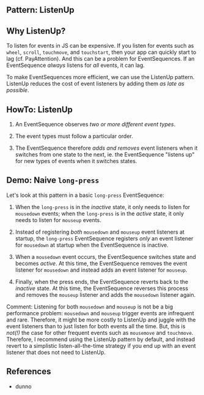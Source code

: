 ## Pattern: ListenUp

## Why ListenUp?

To listen for events in JS can be expensive. If you listen for events such as `wheel`, `scroll`, `touchmove`, and `touchstart`, then your app can quickly start to lag (cf. PayAttention). And this can be a problem for EventSequences. If an EventSequence *always* listens for *all* events, it can lag. 

To make EventSequences more efficient, we can use the ListenUp pattern. ListenUp reduces the cost of event listeners by adding them *as late as possible*.

## HowTo: ListenUp
 
1. An EventSequence observes *two or more different event types*. 

2. The event types must follow a particular order.

3. The EventSequence therefore *adds and removes* event listeners when it switches from one state to the next, ie. the EventSequence "listens up" for new types of events when it switches states.

## Demo: Naive `long-press`

Let's look at this pattern in a basic `long-press` EventSequence:

1. When the `long-press` is in the *inactive* state, it only needs to listen for `mousedown` events; when the `long-press` is in the *active* state, it only needs to listen for `mouseup` events. 

2. Instead of registering *both* `mousedown` and `mouseup` event listeners at startup, the `long-press` EventSequence registers *only* an event listener for `mousedown` at startup when the EventSequence is inactive.

3. When a `mousedown` event occurs, the EventSequence switches state and becomes *active*. At this time, the EventSequence removes the event listener for `mousedown` and instead adds an event listener for `mouseup`.

4. Finally, when the press ends, the EventSequence reverts back to the *inactive* state. At this time, the EventSequence reverses this process and removes the `mouseup` listener and adds the `mousedown` listener again. 

<pretty-printer href="./demo/long-press-ListenUp.js"></pretty-printer>

Comment: Listening for both `mousedown` and `mouseup` is not be a big performance problem: `mousedown` and `mouseup` trigger events are infrequent and rare. Therefore, it might be more costly to ListenUp and juggle with the event listeners than to just listen for both events all the time. But, this is *not(!)* the case for other frequent events such as `mousemove` and `touchmove`. Therefore, I recommend using the ListenUp pattern by default, and instead revert to a simplistic listen-all-the-time strategy if you end up with an event listener that does not need to ListenUp.

## References

 * dunno
